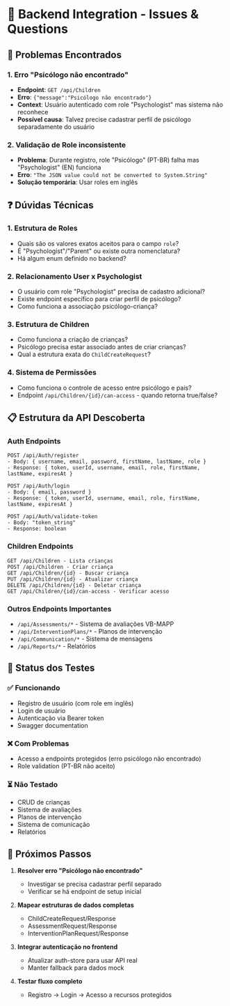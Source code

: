 # 🔧 Backend Integration - Issues & Questions

## 🚨 Problemas Encontrados

### 1. Erro "Psicólogo não encontrado"
- **Endpoint**: `GET /api/Children`
- **Erro**: `{"message":"Psicólogo não encontrado"}`
- **Context**: Usuário autenticado com role "Psychologist" mas sistema não reconhece
- **Possível causa**: Talvez precise cadastrar perfil de psicólogo separadamente do usuário

### 2. Validação de Role inconsistente
- **Problema**: Durante registro, role "Psicólogo" (PT-BR) falha mas "Psychologist" (EN) funciona
- **Erro**: `"The JSON value could not be converted to System.String"`
- **Solução temporária**: Usar roles em inglês

## ❓ Dúvidas Técnicas

### 1. Estrutura de Roles
- Quais são os valores exatos aceitos para o campo `role`?
- É "Psychologist"/"Parent" ou existe outra nomenclatura?
- Há algum enum definido no backend?

### 2. Relacionamento User x Psychologist
- O usuário com role "Psychologist" precisa de cadastro adicional?
- Existe endpoint específico para criar perfil de psicólogo?
- Como funciona a associação psicólogo-criança?

### 3. Estrutura de Children
- Como funciona a criação de crianças?
- Psicólogo precisa estar associado antes de criar crianças?
- Qual a estrutura exata do `ChildCreateRequest`?

### 4. Sistema de Permissões
- Como funciona o controle de acesso entre psicólogo e pais?
- Endpoint `/api/Children/{id}/can-access` - quando retorna true/false?

## 📋 Estrutura da API Descoberta

### Auth Endpoints
```
POST /api/Auth/register
- Body: { username, email, password, firstName, lastName, role }
- Response: { token, userId, username, email, role, firstName, lastName, expiresAt }

POST /api/Auth/login
- Body: { email, password }
- Response: { token, userId, username, email, role, firstName, lastName, expiresAt }

POST /api/Auth/validate-token
- Body: "token_string"
- Response: boolean
```

### Children Endpoints
```
GET /api/Children - Lista crianças
POST /api/Children - Criar criança
GET /api/Children/{id} - Buscar criança
PUT /api/Children/{id} - Atualizar criança
DELETE /api/Children/{id} - Deletar criança
GET /api/Children/{id}/can-access - Verificar acesso
```

### Outros Endpoints Importantes
- `/api/Assessments/*` - Sistema de avaliações VB-MAPP
- `/api/InterventionPlans/*` - Planos de intervenção
- `/api/Communication/*` - Sistema de mensagens
- `/api/Reports/*` - Relatórios

## 🔄 Status dos Testes

### ✅ Funcionando
- Registro de usuário (com role em inglês)
- Login de usuário
- Autenticação via Bearer token
- Swagger documentation

### ❌ Com Problemas
- Acesso a endpoints protegidos (erro psicólogo não encontrado)
- Role validation (PT-BR não aceito)

### ⏳ Não Testado
- CRUD de crianças
- Sistema de avaliações
- Planos de intervenção
- Sistema de comunicação
- Relatórios

## 📝 Próximos Passos

1. **Resolver erro "Psicólogo não encontrado"**
   - Investigar se precisa cadastrar perfil separado
   - Verificar se há endpoint de setup inicial

2. **Mapear estruturas de dados completas**
   - ChildCreateRequest/Response
   - AssessmentRequest/Response
   - InterventionPlanRequest/Response

3. **Integrar autenticação no frontend**
   - Atualizar auth-store para usar API real
   - Manter fallback para dados mock

4. **Testar fluxo completo**
   - Registro → Login → Acesso a recursos protegidos